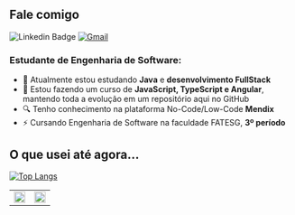 <!DOCTYPE html>

<body>

## Fale comigo
![Linkedin Badge](https://img.shields.io/badge/linkedin-%231E77B5.svg?&style=for-the-badge&logo=linkedin&logoColor=white=https://www.linkedin.com/in/hugo-dias95/) 
[![Gmail](https://img.shields.io/badge/Gmail-D14836?style=for-the-badge&logo=gmail&logoColor=white)](mailto:hugo.dias222@gmail.com)

### Estudante de Engenharia de Software:

- 🔭 Atualmente estou estudando <strong>Java</strong> e <strong>desenvolvimento FullStack</strong>
- 🌱 Estou fazendo um curso de <strong>JavaScript, TypeScript e Angular</strong>, mantendo toda a evolução em um repositório aqui no GitHub
- 🔍 Tenho conhecimento na plataforma No-Code/Low-Code <strong>Mendix</strong>
- ⚡ Cursando Engenharia de Software na faculdade FATESG, <strong>3º período</strong>

## O que usei até agora...

<div valign="center">

[![Top Langs](https://github-readme-stats.vercel.app/api/top-langs/?username=Hugodias95&layout=compact&theme=dark)](https://github.com/Hugodias95)

</div>


</body>

<table><tr><td valign="top" width="50%">

<div>
<img src="https://github-readme-stats.vercel.app/api?username=Hugodias95&custom_title=Status&show_icons=true&count_private=true&hide_border=true&theme=cobalt" valign="left" style="width: 100%" />

</td><td valign="top" width="50%">

<img src="https://streak-stats.demolab.com/?user=Hugodias95&theme=cobalt&hide_border=true" valign="left" style="width: 100%" />
</div>

</td></tr></table>
